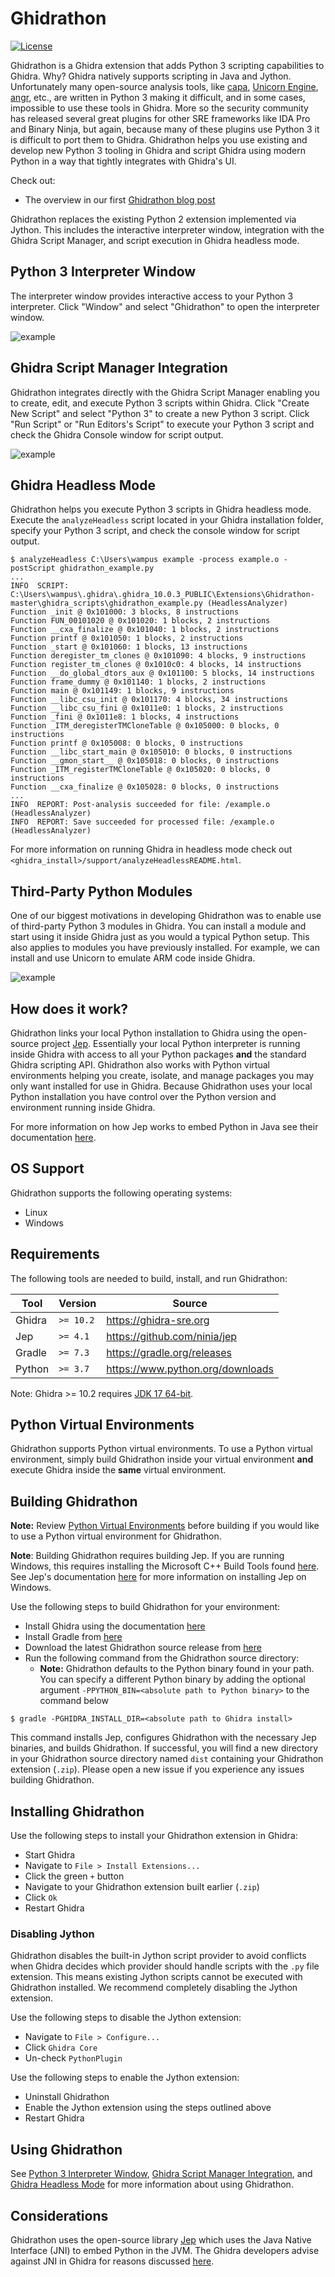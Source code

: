 # Ghidrathon

[![License](https://img.shields.io/badge/license-Apache--2.0-green.svg)](LICENSE.txt)

Ghidrathon is a Ghidra extension that adds Python 3 scripting capabilities to Ghidra. Why? Ghidra natively supports scripting in Java and Jython. Unfortunately many open-source analysis tools, like [capa](https://github.com/mandiant/capa), [Unicorn Engine](https://github.com/unicorn-engine/unicorn), [angr](https://github.com/angr/angr), etc., are written in Python 3 making it difficult, and in some cases, impossible to use these tools in Ghidra. More so the security community has released several great plugins for other SRE frameworks like IDA Pro and Binary Ninja, but again, because many of these plugins use Python 3 it is difficult to port them to Ghidra. Ghidrathon helps you use existing and develop new Python 3 tooling in Ghidra and script Ghidra using modern Python in a way that tightly integrates with Ghidra's UI.

Check out:

- The overview in our first [Ghidrathon blog post](https://www.mandiant.com/resources/blog/ghidrathon-snaking-ghidra-python-3-scripting)

Ghidrathon replaces the existing Python 2 extension implemented via Jython. This includes the interactive interpreter window, integration with the Ghidra Script Manager, and script execution in Ghidra headless mode. 

## Python 3 Interpreter Window

The interpreter window provides interactive access to your Python 3 interpreter. Click "Window" and select "Ghidrathon" to open the interpreter window.

![example](./data/ghidrathon_interp.png)

## Ghidra Script Manager Integration

Ghidrathon integrates directly with the Ghidra Script Manager enabling you to create, edit, and execute Python 3 scripts within Ghidra. Click "Create New Script" and select "Python 3" to create a new Python 3 script. Click "Run Script" or "Run Editors's Script" to execute your Python 3 script and check the Ghidra Console window for script output.

![example](./data/ghidrathon_script.png)

## Ghidra Headless Mode

Ghidrathon helps you execute Python 3 scripts in Ghidra headless mode. Execute the `analyzeHeadless` script located in your Ghidra installation folder, specify your Python 3 script, and check the console window for script output.

```
$ analyzeHeadless C:\Users\wampus example -process example.o -postScript ghidrathon_example.py
...
INFO  SCRIPT: C:\Users\wampus\.ghidra\.ghidra_10.0.3_PUBLIC\Extensions\Ghidrathon-master\ghidra_scripts\ghidrathon_example.py (HeadlessAnalyzer)
Function _init @ 0x101000: 3 blocks, 8 instructions
Function FUN_00101020 @ 0x101020: 1 blocks, 2 instructions
Function __cxa_finalize @ 0x101040: 1 blocks, 2 instructions
Function printf @ 0x101050: 1 blocks, 2 instructions
Function _start @ 0x101060: 1 blocks, 13 instructions
Function deregister_tm_clones @ 0x101090: 4 blocks, 9 instructions
Function register_tm_clones @ 0x1010c0: 4 blocks, 14 instructions
Function __do_global_dtors_aux @ 0x101100: 5 blocks, 14 instructions
Function frame_dummy @ 0x101140: 1 blocks, 2 instructions
Function main @ 0x101149: 1 blocks, 9 instructions
Function __libc_csu_init @ 0x101170: 4 blocks, 34 instructions
Function __libc_csu_fini @ 0x1011e0: 1 blocks, 2 instructions
Function _fini @ 0x1011e8: 1 blocks, 4 instructions
Function _ITM_deregisterTMCloneTable @ 0x105000: 0 blocks, 0 instructions
Function printf @ 0x105008: 0 blocks, 0 instructions
Function __libc_start_main @ 0x105010: 0 blocks, 0 instructions
Function __gmon_start__ @ 0x105018: 0 blocks, 0 instructions
Function _ITM_registerTMCloneTable @ 0x105020: 0 blocks, 0 instructions
Function __cxa_finalize @ 0x105028: 0 blocks, 0 instructions
...
INFO  REPORT: Post-analysis succeeded for file: /example.o (HeadlessAnalyzer)
INFO  REPORT: Save succeeded for processed file: /example.o (HeadlessAnalyzer)
```

For more information on running Ghidra in headless mode check out `<ghidra_install>/support/analyzeHeadlessREADME.html`.

## Third-Party Python Modules

One of our biggest motivations in developing Ghidrathon was to enable use of third-party Python 3 modules in Ghidra. You can install a module and start using it inside Ghidra just as you would a typical Python setup. This also applies to modules you have previously installed. For example, we can install and use Unicorn to emulate ARM code inside Ghidra.

![example](./data/ghidrathon_unicorn.png)

## How does it work?

Ghidrathon links your local Python installation to Ghidra using the open-source project [Jep](https://github.com/ninia/jep). Essentially your local Python interpreter is running inside Ghidra with access to all your Python packages **and** the standard Ghidra scripting API. Ghidrathon also works with Python virtual environments helping you create, isolate, and manage packages you may only want installed for use in Ghidra. Because Ghidrathon uses your local Python installation you have control over the Python version and environment running inside Ghidra.

For more information on how Jep works to embed Python in Java see their documentation [here](https://github.com/ninia/jep/wiki/How-Jep-Works).

## OS Support

Ghidrathon supports the following operating systems:

* Linux
* Windows

## Requirements

The following tools are needed to build, install, and run Ghidrathon:

Tool | Version |Source |
|---|---|---|
| Ghidra | `>= 10.2` | https://ghidra-sre.org |
| Jep | `>= 4.1` | https://github.com/ninia/jep |
| Gradle | `>= 7.3` | https://gradle.org/releases |
| Python | `>= 3.7` | https://www.python.org/downloads |

Note: Ghidra >= 10.2 requires [JDK 17 64-bit](https://adoptium.net/temurin/releases/).

## Python Virtual Environments

Ghidrathon supports Python virtual environments. To use a Python virtual environment, simply build Ghidrathon inside your virtual environment **and** execute Ghidra inside the **same** virtual environment.

## Building Ghidrathon

**Note:** Review [Python Virtual Environments](#python-virtual-environments) before building if you would like to use a Python virtual environment for Ghidrathon.

**Note**: Building Ghidrathon requires building Jep. If you are running Windows, this requires installing the Microsoft C++ Build Tools found [here](https://visualstudio.microsoft.com/visual-cpp-build-tools/). See Jep's documentation [here](https://github.com/ninia/jep/wiki/Windows) for more information on installing Jep on Windows.

Use the following steps to build Ghidrathon for your environment:

* Install Ghidra using the documentation [here](https://htmlpreview.github.io/?https://github.com/NationalSecurityAgency/ghidra/blob/stable/GhidraDocs/InstallationGuide.html#InstallationNotes)
* Install Gradle from [here](https://gradle.org/releases)
* Download the latest Ghidrathon source release from [here](https://github.com/mandiant/Ghidrathon/releases)
* Run the following command from the Ghidrathon source directory:
    * **Note:** Ghidrathon defaults to the Python binary found in your path. You can specify a different Python binary by adding the optional argument `-PPYTHON_BIN=<absolute path to Python binary>` to the command below

```
$ gradle -PGHIDRA_INSTALL_DIR=<absolute path to Ghidra install>
```

This command installs Jep, configures Ghidrathon with the necessary Jep binaries, and builds Ghidrathon. If successful, you will find a new directory in your Ghidrathon source directory named `dist` containing your Ghidrathon extension (`.zip`). Please open a new issue if you experience any issues building Ghidrathon.

## Installing Ghidrathon

Use the following steps to install your Ghidrathon extension in Ghidra:

* Start Ghidra
* Navigate to `File > Install Extensions...`
* Click the green `+` button
* Navigate to your Ghidrathon extension built earlier (`.zip`)
* Click `Ok`
* Restart Ghidra

### Disabling Jython

Ghidrathon disables the built-in Jython script provider to avoid conflicts when Ghidra decides which provider should handle scripts with the `.py` file extension. This means existing Jython scripts cannot be executed with Ghidrathon installed. We recommend completely disabling the Jython extension.

Use the following steps to disable the Jython extension:

* Navigate to `File > Configure...`
* Click `Ghidra Core`
* Un-check `PythonPlugin`

Use the following steps to enable the Jython extension:

* Uninstall Ghidrathon
* Enable the Jython extension using the steps outlined above
* Restart Ghidra

## Using Ghidrathon

See [Python 3 Interpreter Window](#python-3-interpreter-window), [Ghidra Script Manager Integration](#ghidra-script-manager-integration), and [Ghidra Headless Mode](#ghidra-headless-mode) for more information about using Ghidrathon.

## Considerations

Ghidrathon uses the open-source library [Jep](https://github.com/ninia/jep) which uses the Java Native Interface (JNI) to embed Python in the JVM. The Ghidra developers advise against JNI in Ghidra for reasons discussed [here](https://github.com/NationalSecurityAgency/ghidra/issues/175).
